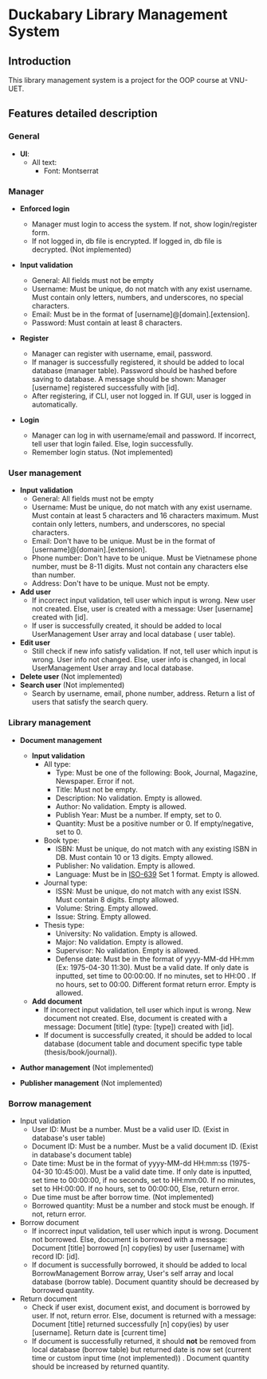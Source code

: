 # Duckabary Library Management System

## Introduction

This library management system is a project for the OOP course at VNU-UET.

## Features detailed description

### General

- **UI**:
    - All text:
        - Font: Montserrat

### Manager

- **Enforced login**
    - Manager must login to access the system. If not, show login/register form.
    - If not logged in, db file is encrypted. If logged in, db file is decrypted. (Not implemented)
- **Input validation**
    - General: All fields must not be empty
    - Username: Must be unique, do not match with any exist username. Must contain only letters, numbers, and
      underscores, no special characters.
    - Email: Must be in the format of [username]@[domain].[extension].
    - Password: Must contain at least 8 characters.

- **Register**
    - Manager can register with username, email, password.
    - If manager is successfully registered, it should be added to local database (manager table). Password should be
      hashed before saving to database. A message should be shown: Manager [username] registered successfully with [id].
    - After registering, if CLI, user not logged in. If GUI, user is logged in automatically.

- **Login**
    - Manager can log in with username/email and password. If incorrect, tell user that login failed. Else, login
      successfully.
    - Remember login status. (Not implemented)

### User management

- **Input validation**
    - General: All fields must not be empty
    - Username: Must be unique, do not match with any exist username. Must contain at least 5 characters and 16
      characters maximum. Must contain only letters, numbers, and underscores, no special characters.
    - Email: Don't have to be unique. Must be in the format of [username]@[domain].[extension].
    - Phone number: Don't have to be unique. Must be Vietnamese phone number, must be 8-11 digits. Must not contain
      any characters else than number.
    - Address: Don't have to be unique. Must not be empty.
- **Add user**
    - If incorrect input validation, tell user which input is wrong. New user not created. Else, user is created
      with a message: User [username] created with [id].
    - If user is successfully created, it should be added to local UserManagement User array and local database (
      user table).
- **Edit user**
    - Still check if new info satisfy validation. If not, tell user which input is wrong. User info not changed.
      Else, user info is changed, in local UserManagement User array and local database.
- **Delete user** (Not implemented)
- **Search user** (Not implemented)
    - Search by username, email, phone number, address. Return a list of users that satisfy the search query.

### Library management

- **Document management**
    - **Input validation**
        - All type:
            - Type: Must be one of the following: Book, Journal, Magazine, Newspaper. Error if not.
            - Title: Must not be empty.
            - Description: No validation. Empty is allowed.
            - Author: No validation. Empty is allowed.
            - Publish Year: Must be a number. If empty, set to 0.
            - Quantity: Must be a positive number or 0. If empty/negative, set to 0.
        - Book type:
            - ISBN: Must be unique, do not match with any existing ISBN in DB. Must contain 10 or 13 digits. Empty allowed.
            - Publisher: No validation. Empty is allowed.
            - Language: Must be in [ISO-639](https://en.wikipedia.org/wiki/List_of_ISO_639_language_codes) Set 1 format.
              Empty is allowed.
        - Journal type:
            - ISSN: Must be unique, do not match with any exist ISSN. Must contain 8 digits. Empty allowed.
            - Volume: String. Empty allowed.
            - Issue: String. Empty allowed.
        - Thesis type:
            - University: No validation. Empty is allowed.
            - Major: No validation. Empty is allowed.
            - Supervisor: No validation. Empty is allowed.
            - Defense date: Must be in the format of yyyy-MM-dd HH:mm (Ex: 1975-04-30 11:30). Must be a valid date. If
              only date is
              inputted, set time to 00:00:00. If no minutes, set to HH:00 . If no hours, set to 00:00. Different format
              return error. Empty is allowed.
    - **Add document**
        - If incorrect input validation, tell user which input is wrong. New document not created. Else, document is
          created with a message: Document [title] (type: [type]) created with [id].
        - If document is successfully created, it should be added to local database (document table and document
          specific type table (thesis/book/journal)).

- **Author management** (Not implemented)
- **Publisher management** (Not implemented)

### Borrow management

- Input validation
    - User ID: Must be a number. Must be a valid user ID. (Exist in database's user table)
    - Document ID: Must be a number. Must be a valid document ID. (Exist in database's document table)
    - Date time: Must be in the format of yyyy-MM-dd HH:mm:ss (1975-04-30 10:45:00). Must be a valid date time. If only
      date is inputted, set time to 00:00:00, if no seconds, set to HH:mm:00. If no minutes, set to HH:00:00. If no hours, set to
      00:00:00, Else, return error.
    - Due time must be after borrow time. (Not implemented)
    - Borrowed quantity: Must be a number and stock must be enough. If not, return error.
- Borrow document
    - If incorrect input validation, tell user which input is wrong. Document not borrowed. Else, document is borrowed
      with a message: Document [title] borrowed [n] copy(ies) by user [username] with record ID: [id].
    - If document is successfully borrowed, it should be added to local BorrowManagement Borrow array, User's self array
      and local database (borrow table). Document quantity should be decreased by borrowed quantity.
- Return document
    - Check if user exist, document exist, and document is borrowed by user. If not, return error. Else, document is
      returned with a message: Document [title] returned successfully [n] copy(ies) by user [username]. Return date is [current time]
    - If document is successfully returned, it should **not** be removed from local database (borrow table) but returned date is now set (current time or custom input
      time (not implemented)) . Document quantity should be increased by returned quantity.